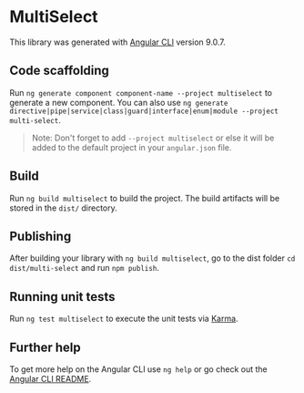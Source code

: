 # MultiSelect

This library was generated with [Angular CLI](https://github.com/angular/angular-cli) version 9.0.7.

## Code scaffolding

Run `ng generate component component-name --project multiselect` to generate a new component. You can also use `ng generate directive|pipe|service|class|guard|interface|enum|module --project multi-select`.
> Note: Don't forget to add `--project multiselect` or else it will be added to the default project in your `angular.json` file. 

## Build

Run `ng build multiselect` to build the project. The build artifacts will be stored in the `dist/` directory.

## Publishing

After building your library with `ng build multiselect`, go to the dist folder `cd dist/multi-select` and run `npm publish`.

## Running unit tests

Run `ng test multiselect` to execute the unit tests via [Karma](https://karma-runner.github.io).

## Further help

To get more help on the Angular CLI use `ng help` or go check out the [Angular CLI README](https://github.com/angular/angular-cli/blob/master/README.md).
